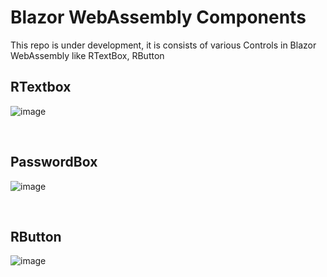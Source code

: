 # Blazor WebAssembly Components
This repo is under development, it is consists of various Controls in Blazor WebAssembly like RTextBox, RButton

RTextbox
----------------------------------
![image](https://github.com/user-attachments/assets/7cf6e85c-ce52-4e07-88cd-50484f538d7b)

<br/>

PasswordBox
----------------------------------
![image](https://github.com/user-attachments/assets/7c80fb82-017b-4c5b-84b2-619371d90cfe)

<br />

RButton
----------------------------------
![image](https://github.com/user-attachments/assets/cfd18f01-3eda-44fe-ac60-f47ddaa652bf)

<br/>



